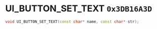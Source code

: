 # UI_BUTTON_SET_TEXT `0x3DB16A3D`

```cpp
void UI_BUTTON_SET_TEXT(const char* name, const char* str);
```